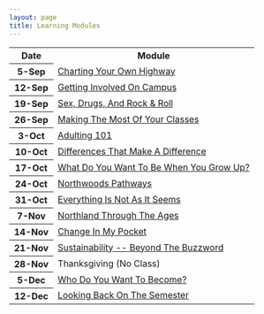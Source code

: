 ```yaml
---
layout: page
title: Learning Modules
---
```


<table width="100%">
<tr><th width="18%">Date</th><th width="82%">Module</th></tr>

<tr><th>5-Sep</th><td><a href="modules/modules/OwnHighway">Charting Your Own Highway</a></td></tr>
<tr><th>12-Sep</th><td><a href="modules/GetInvolved">Getting Involved On Campus</a></td></tr>
<tr><th>19-Sep</th><td><a href="modules/Health">Sex, Drugs, And Rock & Roll</a></td></tr>
<tr><th>26-Sep</th><td><a href="modules/Academics">Making The Most Of Your Classes</a></td></tr>
<tr><th>3-Oct</th><td><a href="modules/Adulting">Adulting 101</a></td></tr>
<tr><th>10-Oct</th><td><a href="modules/Diversity">Differences That Make A Difference</a></td></tr>
<tr><th>17-Oct</th><td><a href="modules/Careers">What Do You Want To Be When You Grow Up?</a></td></tr>
<tr><th>24-Oct</th><td><a href="modules/Pahways">Northwoods Pathways</a></td></tr>
<tr><th>31-Oct</th><td><a href="modules/CriticalThinking">Everything Is Not As It Seems</a></td></tr>
<tr><th>7-Nov</th><td><a href="modules/NCHistory">Northland Through The Ages</a></td></tr>
<tr><th>14-Nov</th><td><a href="modules/Finances">Change In My Pocket</a></td></tr>
<tr><th>21-Nov</th><td><a href="modules/Sustainability">Sustainability -- Beyond The Buzzword</a></td></tr>
<tr><th>28-Nov</th><td>Thanksgiving (No Class)</td></tr>
<tr><th>5-Dec</th><td><a href="modules/Engagement">Who Do You Want To Become?</a></td></tr>
<tr><th>12-Dec</th><td><a href="modules/Final">Looking Back On The Semester</a></td></tr>
</table>

